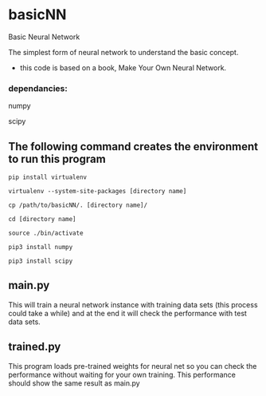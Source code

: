 # basicNN
Basic Neural Network

The simplest form of neural network to understand the basic concept.

- this code is based on a book, Make Your Own Neural Network.

### dependancies:
    
numpy

scipy


## The following command creates the environment to run this program

    pip install virtualenv

    virtualenv --system-site-packages [directory name]
    
    cp /path/to/basicNN/. [directory name]/
    
    cd [directory name]
    
    source ./bin/activate

    pip3 install numpy

    pip3 install scipy


## main.py
This will train a neural network instance with training data sets (this 
process could take a while) and at the end it will check the performance 
with test data sets. 

## trained.py
This program loads pre-trained weights for neural net so you can check the 
performance without waiting for your own training. This performance should
show the same result as main.py 
